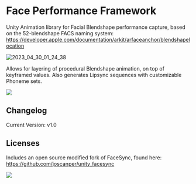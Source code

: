 # Face Performance Framework
Unity Animation library for Facial Blendshape performance capture, based on the 52-blendshape FACS naming system:
https://developer.apple.com/documentation/arkit/arfaceanchor/blendshapelocation


![2023_04_30_01_24_38](https://user-images.githubusercontent.com/128671881/235343509-2b2ad786-0edb-4b11-99e6-6c786b689709.gif)

Allows for layering of procedural Blendshape animation, on top of keyframed values.  Also generates Lipsync sequences with customizable Phoneme sets.

![](https://github.com/joscanper/untiy_facesync/blob/master/FaceSync/Demo/example.png)


## Changelog
Current Version: v1.0

## Licenses
Includes an open source modified fork of FaceSync, found here: https://github.com/joscanper/unity_facesync



![](https://github.com/joscanper/untiy_facesync/blob/master/FaceSync/Demo/facesync.gif)
